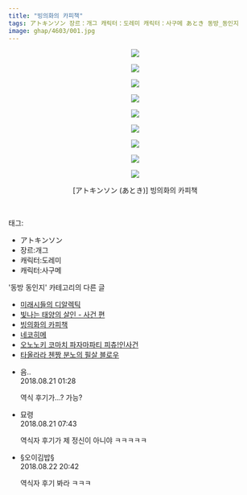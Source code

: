 ```yaml
---
title: "빙의화의 카피책"
tags: アトキンソン 장르：개그 캐릭터：도레미 캐릭터：사구메 あとき 동방_동인지
image: ghap/4603/001.jpg
---
```

<div class="article">
<p style="text-align: center; clear: none; float: none;"><img src="{{ site.nasurl }}/ghap/4603/001.jpg"/></p>
<p style="text-align: center; clear: none; float: none;"><img src="{{ site.nasurl }}/ghap/4603/002.jpg"/></p>
<p style="text-align: center; clear: none; float: none;"><img src="{{ site.nasurl }}/ghap/4603/003.jpg"/></p>
<p style="text-align: center; clear: none; float: none;"><img src="{{ site.nasurl }}/ghap/4603/004.jpg"/></p>
<p style="text-align: center; clear: none; float: none;"><img src="{{ site.nasurl }}/ghap/4603/005.jpg"/></p>
<p style="text-align: center; clear: none; float: none;"><img src="{{ site.nasurl }}/ghap/4603/006.jpg"/></p>
<p style="text-align: center; clear: none; float: none;"><img src="{{ site.nasurl }}/ghap/4603/007.jpg"/></p>
<p style="text-align: center; clear: none; float: none;"><img src="{{ site.nasurl }}/ghap/4603/008.jpg"/></p>
<p style="text-align: center; clear: none; float: none;"><img src="{{ site.nasurl }}/ghap/4603/009.jpg"/></p>
<p style="text-align: center; clear: none; float: none;">[アトキンソン (あとき)] 빙의화의 카피책</p>
<p><br/></p>
</div><div class="tagTrail">
<p>태그: </p>
<ul>
<li>アトキンソン</li>
<li>장르:개그</li>
<li>캐릭터:도레미</li>
<li>캐릭터:사구메</li>
</ul>
</div><div class="another">
<p>'동방 동인지' 카테고리의 다른 글</p>
<ul>
<li><a href="/2018-08-22-ghap_4605">미래시들의 디알렉틱</a></li>
<li><a href="/2018-08-22-ghap_4604">빛나는 태양의 살인 - 사건 편</a></li>
<li><a href="/2018-08-21-ghap_4603">빙의화의 카피책</a></li>
<li><a href="/2018-08-21-ghap_4602">네코히메</a></li>
<li><a href="/2018-08-16-ghap_4599">오노노키 코마치 파자마파티 피츄!인사건</a></li>
<li><a href="/2018-08-16-ghap_4598">타올라라 첸짱 분노의 필살 블로우</a></li>
</ul>
</div><div class="cb_module cb_fluid">
<div class="cb_wrt cb_profile">
<div class="comment">
<ul>
<li class="cb_thumb_off" id="comment15313195">
<div class="cb_comment_area">
<div class="cb_info_area">
<div class="cb_section">
<span class="cb_nick_name">음..</span>
</div>
<div class="cb_section">
<span class="cb_date">2018.08.21 01:28 </span>
</div>
</div>
<div class="cb_dsc_comment">
<p class="cb_dsc">
											역식 후기가...? 가능?
										</p>
</div>
</div></li>
<li class="cb_thumb_off" id="comment15313406">
<div class="cb_comment_area">
<div class="cb_info_area">
<div class="cb_section">
<span class="cb_nick_name">묘령</span>
</div>
<div class="cb_section">
<span class="cb_date">2018.08.21 07:43 </span>
</div>
</div>
<div class="cb_dsc_comment">
<p class="cb_dsc">
											역식자 후기가 제 정신이 아니야 ㅋㅋㅋㅋㅋ
										</p>
</div>
</div></li>
<li class="cb_thumb_off" id="comment15314916">
<div class="cb_comment_area">
<div class="cb_info_area">
<div class="cb_section">
<span class="cb_nick_name">§오이김밥§</span>
</div>
<div class="cb_section">
<span class="cb_date">2018.08.22 20:42 </span>
</div>
</div>
<div class="cb_dsc_comment">
<p class="cb_dsc">
											역식자 후기 봐라 ㅋㅋㅋ
										</p>
</div>
</div></li>
</ul>
</div>
</div><!-- commentList close -->
</div>